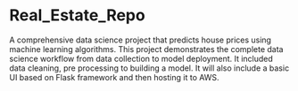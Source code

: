 # Real_Estate_Repo
A comprehensive data science project that predicts house prices using machine learning algorithms. This project demonstrates the complete data science workflow from data collection to model deployment.
It included data cleaning, pre processing to building a model.
It will also include a basic UI based on Flask framework and then hosting it to AWS. 
